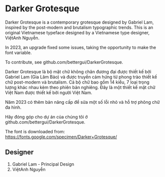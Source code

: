 # Darker Grotesque

Darker Grotesque is a contemporary grotesque designed by Gabriel Lam, inspired
by the post-modern and brutalism typographic trends. This is an original
Vietnamese typeface designed by a Vietnamese type designer, ViệtAnh Nguyễn.

In 2023, an upgrade fixed some issues, taking the opportunity to make the font
variable.

To contribute, see github.com/bettergui/DarkerGrotesque.

Darker Grotesque là bộ mặt chữ không chân đương đại được thiết kế bởi Gabriel
Lam (Gia Lâm Bảo) và được truyền cảm hứng từ phong trào thiết kế chữ post-modern
và brutalism. Cả bộ chữ bao gồm 14 kiểu, 7 loại trọng lượng khác nhau kèm theo
phiên bản nghiêng. Đây là một thiết kế mặt chữ Việt Nam được thiết kế bởi người
Việt Nam.

Năm 2023 có thêm bản nâng cấp để sửa một số lỗi nhỏ và hỗ trợ phông chữ đa hình.

Hãy đóng góp cho dự án của chúng tôi ở github.com/bettergui/DarkerGrotesque.


The font is downloaded from:
https://fonts.google.com/specimen/Darker+Grotesque/




## Designer
1. Gabriel Lam - Principal Design
2. ViệtAnh Nguyễn
